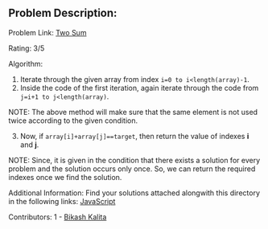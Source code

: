 ## Problem Description:

Problem Link: [Two Sum](https://leetcode.com/problems/two-sum/)

Rating: 3/5

Algorithm:
1. Iterate through the given array from index `i=0 to i<length(array)-1`.
2. Inside the code of the first iteration, again iterate through the code from `j=i+1 to j<length(array)`.

NOTE: The above method will make sure that the same element is not used twice according to the given condition.

3. Now, if `array[i]+array[j]==target`, then return the value of indexes **i** and **j**.

NOTE: Since, it is given in the condition that there exists a solution for every problem and the solution occurs only once. So, we can return the required indexes once we find the solution.

Additional Information: 
Find your solutions attached alongwith this directory in the following links:
[JavaScript](./1.Two_Sum.js)

Contributors: 
1 - [Bikash Kalita](https://www.github.com/bikash-kalita-code)

